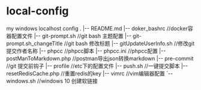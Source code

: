 # local-config
my windows localhost config
.
|-- README.md
|-- doker_bashrc  //docker容器配置文件
|-- git-prompt.sh //git bash 主题配置
|-- git-prompt.sh_changeTitle //git bash 修改标题
|-- gitUpdateUserInfo.sh //修改git 提交作者名称
|-- phpcc //phpcc脚本
|-- phpcc.ini //phpcc配置
|-- postManToMarkdown.php //postman导出json转换markdown
|-- pre-commit //git 提交前钩子
|-- profile //etc下的配置文件
|-- push.sh //一键提交脚本
|-- resetRedisCache.php //重置redis的key
|-- vimrc //vim编辑器配置
`-- windows.sh //windows 10 创建软链接
